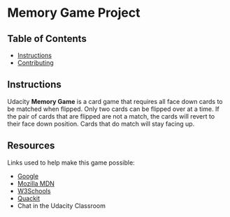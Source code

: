 # Memory Game Project

## Table of Contents

* [Instructions](#instructions)
* [Contributing](#contributing)

## Instructions

Udacity **Memory Game** is a card game that requires all face down cards to be matched when flipped. Only two cards can be flipped over at a time. If the pair of cards that are flipped are not a match, the cards will revert to their face down position. Cards that do match will stay facing up.


## Resources

Links used to help make this game possible:

* [Google](https://www.google.com/)
* [Mozilla MDN](https://developer.mozilla.org/en-US/)
* [W3Schools](https://www.w3schools.com/default.asp)
* [Quackit](https://www.quackit.com/)
* Chat in the Udacity Classroom

